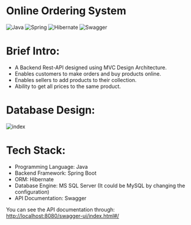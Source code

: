 # Online Ordering System
![Java](https://img.shields.io/badge/java-%23ED8B00.svg?style=for-the-badge&logo=java&logoColor=white)
![Spring](https://img.shields.io/badge/spring-%236DB33F.svg?style=for-the-badge&logo=spring&logoColor=white)
![Hibernate](https://img.shields.io/badge/Hibernate-59666C?style=for-the-badge&logo=Hibernate&logoColor=white)
![Swagger](https://img.shields.io/badge/-Swagger-%23Clojure?style=for-the-badge&logo=swagger&logoColor=white)

# Brief Intro:

- A Backend Rest-API designed using MVC Design Architecture.
- Enables customers to make orders and buy products online.
- Enables sellers to add products to their collection.
- Ability to get all prices to the same product.

# Database Design:
![index](https://user-images.githubusercontent.com/58389695/183915634-15e2b0ea-a441-4309-88e6-e49ba31c869e.jpg)

# Tech Stack:

- Programming Language: Java
- Backend Framework: Spring Boot
- ORM: Hibernate
- Database Engine: MS SQL Server (It could be MySQL by changing the configuration)
- API Documentation: Swagger

You can see the API documentation through: [http://localhost:8080/swagger-ui/index.html#/](http://localhost:8080/swagger-ui/index.html#/)


